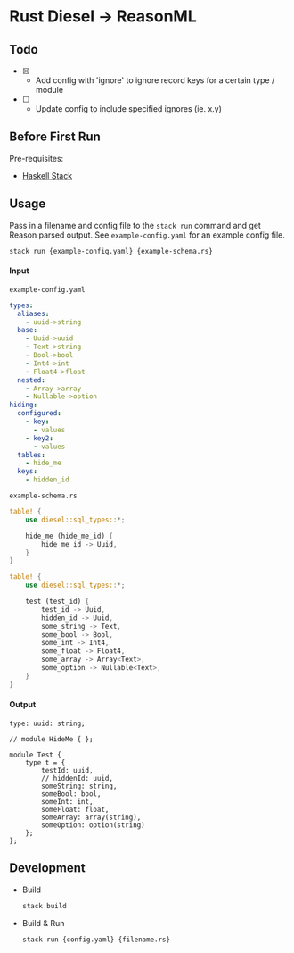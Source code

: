 # Rust Diesel -> ReasonML 

## Todo
- [x] - Add config with 'ignore' to ignore record keys for a certain type / module
- [ ] - Update config to include specified ignores (ie. x.y)

## Before First Run
Pre-requisites: 
- [Haskell Stack](https://docs.haskellstack.org/en/stable/README/)

## Usage
Pass in a filename and config file to the `stack run` command and get Reason 
parsed output. See `example-config.yaml` for an example config file.

```
stack run {example-config.yaml} {example-schema.rs}
```

#### Input
`example-config.yaml`
```yaml
types:
  aliases:
    - uuid->string
  base:
    - Uuid->uuid
    - Text->string
    - Bool->bool
    - Int4->int
    - Float4->float
  nested:
    - Array->array
    - Nullable->option
hiding:
  configured:
    - key:
      - values
    - key2:
      - values
  tables: 
    - hide_me 
  keys: 
    - hidden_id
```

`example-schema.rs`
```rust
table! {
    use diesel::sql_types::*;

    hide_me (hide_me_id) {
        hide_me_id -> Uuid,
    }
}

table! {
    use diesel::sql_types::*;

    test (test_id) {
        test_id -> Uuid,
        hidden_id -> Uuid,
        some_string -> Text,
        some_bool -> Bool,
        some_int -> Int4,
        some_float -> Float4,
        some_array -> Array<Text>,
        some_option -> Nullable<Text>,
    }
}
```
#### Output
```reason
type: uuid: string;

// module HideMe { };

module Test {
	type t = {
		testId: uuid,
		// hiddenId: uuid,
		someString: string,
		someBool: bool,
		someInt: int,
		someFloat: float,
		someArray: array(string),
		someOption: option(string)
	};
};
```

## Development

- Build
    ```bash
    stack build
    ```
- Build & Run
    ```bash
    stack run {config.yaml} {filename.rs} 
    ```
